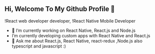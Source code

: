 ## Hi, Welcome To My Github Profile 👋
!React web developer developer,
!React Native Mobile Developer
- 🔭 I’m currently working on React Native, React.js and Node.js
-  I’m currently developing custom apps with React  Native and React.js
- 💬 Ask me about React.js, React Native, react-redux ,Node.js also typescript and javascript :)
  
   

<!--
**sohretturaman/sohretturaman** is a ✨ _special_ ✨ repository because its `README.md` (this file) appears on your GitHub profile.

Here are some ideas to get you started:

- 🔭 I’m currently working on ...
- 🌱 I’m currently learning ...
- 👯 I’m looking to collaborate on ...
- 🤔 I’m looking for help with ...
- 💬 Ask me about ...
- 📫 How to reach me: ...
- 😄 Pronouns: ...
- ⚡ Fun fact: ...
-->
